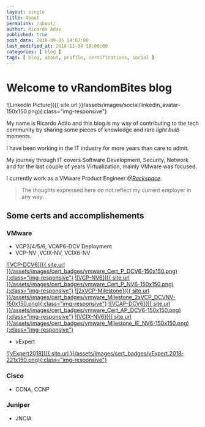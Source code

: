 ```yaml
---
layout: single
title: About
permalink: /about/
author: Ricardo Adao
published: true
post_date: 2018-09-05 14:07:00
last_modified_at: 2018-11-04 18:00:00
categories: [ blog ]
tags: [ blog, about, profile, certifications, social ]
---
```

# Welcome to vRandomBites blog #

![LinkedIn Picture]({{ site.url }}/assets/images/social/linkedin_avatar-150x150.png){:class="img-responsive"}

My name is Ricardo Adão and this blog is my way of contributing to the tech community by sharing some pieces of knowledge and rare _light bulb_ moments.

I have been working in the IT industry for more years than care to admit.

My journey through IT covers Software Development, Security, Network and for the last couple of years Virtualization, mainly VMware was focused.

I currently work as a VMware Product Engineer _@[Rackspace](https://www.rackspace.com/)_.

> The thoughts expressed here do not reflect my current employer in any way.

## Some certs and accomplishements ##

### VMware ###

* VCP3/4/5/6, VCAP6-DCV Deployment
* VCP-NV ,VCIX-NV, VCIX6-NV

[![VCP-DCV6]({{ site.url }}/assets/images/cert_badges/vmware_Cert_P_DCV6-150x150.png){:class="img-responsive"}](https://www.youracclaim.com/badges/6f29970d-55a2-46a6-b521-653512f69da2/public_url)
[![VCP-NV6]({{ site.url }}/assets/images/cert_badges/vmware_Cert_P_NV6-150x150.png){:class="img-responsive"}](https://www.youracclaim.com/badges/4cc8ec95-9797-42fb-b534-d0d67cca92c5/public_url)
[![2xVCP-Milestone]({{ site.url }}/assets/images/cert_badges/vmware_Milestone_2xVCP_DCVNV-150x150.png){:class="img-responsive"}](https://www.youracclaim.com/badges/943874a7-70c4-40d9-aafd-c3ad85c23053/public_url)
[![VCAP-DCV6]({{ site.url }}/assets/images/cert_badges/vmware_Cert_AP_DCV6-150x150.png){:class="img-responsive"}](https://www.youracclaim.com/badges/ddd251fa-f183-412e-8229-9cc63824abe8/public_url)
[![VCIX-NV6]({{ site.url }}/assets/images/cert_badges/vmware_Milestone_IE_NV6-150x150.png){:class="img-responsive"}](https://www.youracclaim.com/badges/f434f2d7-af9b-463a-99ad-213b5a5814f3/public_url)

* vExpert

[![vExpert2018]({{ site.url }}/assets/images/cert_badges/vExpert.2018-221x150.png){:class="img-responsive"}](https://vexpert.vmware.com/directory/2766)

### Cisco ###

* CCNA, CCNP

### Juniper ###

* JNCIA